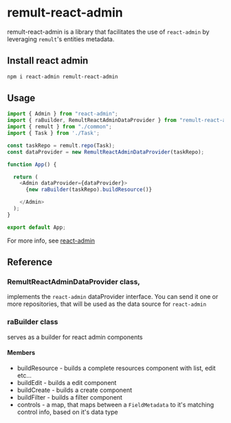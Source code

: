 # remult-react-admin

remult-react-admin is a library that facilitates the use of `react-admin` by leveraging `remult`'s entities metadata.

## Install react admin
```sh
npm i react-admin remult-react-admin
```

## Usage
```ts
import { Admin } from "react-admin";
import { raBuilder, RemultReactAdminDataProvider } from "remult-react-admin";
import { remult } from "./common";
import { Task } from './Task';

const taskRepo = remult.repo(Task);
const dataProvider = new RemultReactAdminDataProvider(taskRepo);

function App() {

  return (
    <Admin dataProvider={dataProvider}>
      {new raBuilder(taskRepo).buildResource()}

    </Admin>
  );
}

export default App;
```

For more info, see [react-admin](https://marmelab.com/react-admin/)

## Reference
### RemultReactAdminDataProvider class, 
implements the `react-admin` dataProvider interface. 
You can send it one or more repositories, that will be used as the data source for `react-admin`

### raBuilder class
serves as a builder for react admin components
#### Members
* buildResource - builds a complete resources component with list, edit etc...
* buildEdit - builds a edit component
* buildCreate - builds a create component
* buildFilter - builds a filter component
* controls - a map, that maps between a `FieldMetadata` to it's matching control info, based on it's data type
